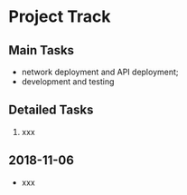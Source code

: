 # Project Track

## Main Tasks

- network deployment and API deployment;
- development and testing


## Detailed Tasks

1. xxx

## 2018-11-06

- xxx